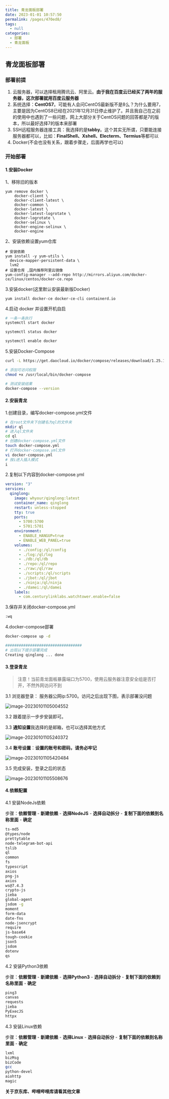 ```yaml
---
title: 青龙面板部署
date: 2023-01-01 10:57:50
permalink: /pages/470ed8/
tags: 
  - null
categories: 
  - 部署
  - 青龙面板
---
```

## 青龙面板部署

### 部署前提

1. 云服务器，可以选择租用腾讯云、阿里云。**由于我在百度云已经买了两年的服务器，这次部署就用百度云服务器**
2. 系统选择：**CentOS7**。可能有人会问CentOS最新版不是8么？为什么要用7，主要是因为CentOS8已经在2021年12月31日停止维护了。并且我自己在之前的使用中也遇到了一些问题，网上大部分关于CentOS问题的回答都是7的版本，所以最好选择7的版本来部署
3. SSH远程服务器连接工具：我选择的是**tabby**。这个其实无所谓，只要能连接服务器都可以，比如：**FinalShell、Xshell、Electerm、Termius**等都可以
4. Docker(不会也没有关系，跟着步骤走，后面再学也可以)

### 开始部署

#### 1.安装Docker

1、移除旧的版本

```shell
yum remove docker \
    docker-client \
    docker-client-latest \
    docker-common \
    docker-latest \
    docker-latest-logrotate \
    docker-logrotate \
    docker-selinux \
    docker-engine-selinux \
    docker-engine
```

2、安装依赖设置yum仓库

```shell
# 安装依赖
yum install -y yum-utils \
  device-mapper-persistent-data \
  lvm2
# 设置仓库 ,国内推荐阿里云镜像
yum-config-manager --add-repo http://mirrors.aliyun.com/docker-ce/linux/centos/docker-ce.repo
```

3.安装docker(这里默认安装最新版Docker)

```shell
yum install docker-ce docker-ce-cli containerd.io
```

4.启动 docker 并设置开机自启

```bash
# 一条一条执行
systemctl start docker 

systemctl status docker 

systemctl enable docker
```

5.安装Docker-Compose

```bash
curl -L https://get.daocloud.io/docker/compose/releases/download/1.25.1/docker-compose-`uname -s`-`uname -m` -o /usr/local/bin/docker-compose

# 添加可访问权限
chmod +x /usr/local/bin/docker-compose

# 测试安装结果
docker-compose --version
```

#### 2.安装青龙

1.创建目录，编写docker-compose.yml文件

```bash
# 在root文件夹下创建名为ql的文件夹
mkdir ql
# 进入ql文件夹
cd ql
# 创建docker-compose.yml文件
touch docker-compose.yml  
# 打开docker-compose.yml文件
vi docker-compose.yml
# 按i进入插入模式
i
```

2.复制以下内容到docker-compose.yml

```yml
version: "3"
services:
  qinglong:
    image: whyour/qinglong:latest
    container_name: qinglong
    restart: unless-stopped
    tty: true
    ports:
      - 5700:5700
      - 5701:5701
    environment:
      - ENABLE_HANGUP=true
      - ENABLE_WEB_PANEL=true
    volumes:
      - ./config:/ql/config
      - ./log:/ql/log
      - ./db:/ql/db
      - ./repo:/ql/repo
      - ./raw:/ql/raw
      - ./scripts:/ql/scripts
      - ./jbot:/ql/jbot
      - ./ninja:/ql/ninja
      - ./damei:/ql/damei
    labels:
      - com.centurylinklabs.watchtower.enable=false
```

3.保存并关闭docker-compose.yml

```bash
:wq
```

4.docker-compose部署

```bash
docker-compose up -d

##################################
# 出现以下提示部署完成
Creating qinglong ... done
```

#### 3.登录青龙

> 注意！当前青龙面板暴露端口为5700，使用云服务器注意安全组是否打开，不然外网访问不到

3.1 浏览器登录： 服务器公网ip:5700。访问之后出现下图，表示部署没问题

![image-20230101105004552](https://cdn.staticaly.com/gh/M1sury/image-store@master/image-20230101105004552.png)

3.2 跟着提示一步步安装即可。

3.3 **通知设置**我选择的是邮箱，也可以选择其他方式

![image-20230101105240372](https://cdn.staticaly.com/gh/M1sury/image-store@master/image-20230101105240372.png)

3.4 **账号设置**：**设置的账号和密码，请务必牢记**

![image-20230101105420484](https://cdn.staticaly.com/gh/M1sury/image-store@master/image-20230101105420484.png)

3.5 完成安装，登录之后的状态

![image-20230101105508676](https://cdn.staticaly.com/gh/M1sury/image-store@master/image-20230101105508676.png)

#### 4.依赖配置

4.1 安装NodeJs依赖

步骤：**依赖管理** - **新建依赖** -  **选择NodeJS** - **选择自动拆分** - **复制下面的依赖到名称里面** - **确定**

```bash
ts-md5
@types/node
prettytable
node-telegram-bot-api
tslib
ql
common
fs
typescript
axios
png-js
axios
ws@7.4.3
crypto-js
jieba
global-agent
jsdom -g
moment
form-data
date-fns
node-jsencrypt
require
js-base64
tough-cookie
json5
jsdom
dotenv
qs
```

4.2 安装Python3依赖

步骤：**依赖管理** - **新建依赖** -  **选择Python3** - **选择自动拆分** - **复制下面的依赖到名称里面** - **确定**

```bash
ping3
canvas
requests
jieba
PyExecJS
httpx
```

4.3 安装Linux依赖

步骤：**依赖管理** - **新建依赖** -  **选择Linux** - **选择自动拆分** - **复制下面的依赖到名称里面** - **确定**

```bash
lxml
bizMsg
bizCode
gcc
python-devel
aiohttp
magic
```

**关于京东库、哔哩哔哩库请看其他文章**
